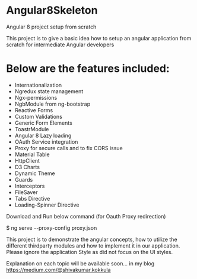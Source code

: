 # Angular8Skeleton
Angular 8 project setup from scratch


This project is to give a basic idea how to setup an angular application from scratch for intermediate Angular developers

# Below are the features included:

* Internationalization
* Ngredux state management 
* Ngx-permissions 
* NgbModule from ng-bootstrap 
* Reactive Forms 
* Custom Validations
* Generic Form Elements
* ToastrModule 
* Angular 8 Lazy loading 
* OAuth Service integration 
* Proxy for secure calls and to fix CORS issue 
* Material Table 
* HttpClient 
* D3 Charts 
* Dynamic Theme 
* Guards 
* Interceptors 
* FileSaver 
* Tabs Directive
* Loading-Spinner Directive

Download and Run below command (for Oauth Proxy redirection)

$ ng serve --proxy-config proxy.json

This project is to demonstrate the angular concepts, how to utilize the different thirdparty modules and how to implement it in our application. Please ignore the application Style as did not focus on the UI styles.

Explanation on each topic will be available soon... in my blog https://medium.com/@shivakumar.kokkula
